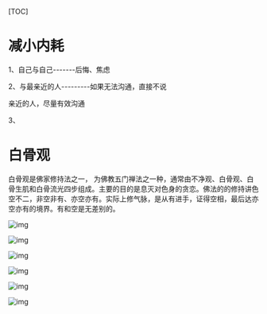 

[TOC]







# 减小内耗

1、自己与自己-------后悔、焦虑

2、与最亲近的人---------如果无法沟通，直接不说

亲近的人，尽量有效沟通

3、

















# 白骨观

白骨观是佛家修持法之一， 为佛教五门禅法之一种，通常由不净观、白骨观、白骨生肌和白骨流光四步组成。主要的目的是息灭对色身的贪恋。佛法的的修持讲色空不二，非空非有、亦空亦有。实际上修气脉，是从有进手，证得空相，最后达亦空亦有的境界。有和空是无差别的。

![img](%E4%BF%AE.assets/153698190.jpg)



![img](%E4%BF%AE.assets/153698192.jpg)

![img](%E4%BF%AE.assets/153698195.jpg)



![img](%E4%BF%AE.assets/153698198.jpg)

![img](%E4%BF%AE.assets/153698200.jpg)

![img](%E4%BF%AE.assets/153698206.jpg)





































